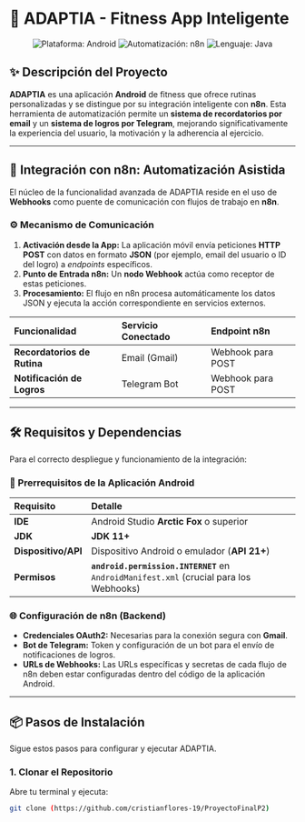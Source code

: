 # 📱 ADAPTIA - Fitness App Inteligente

<p align="center">
  <img src="https://img.shields.io/badge/Plataforma-Android-3DDC84?style=for-the-badge&logo=android" alt="Plataforma: Android">
  <img src="https://img.shields.io/badge/Automatización-n8n-FF6838?style=for-the-badge&logo=n8n" alt="Automatización: n8n">
  <img src="https://img.shields.io/badge/Lenguaje-%2FJava-7038FF?style=for-the-badge&" alt="Lenguaje: Java">
</p>

## ✨ Descripción del Proyecto

**ADAPTIA** es una aplicación **Android** de fitness que ofrece rutinas personalizadas y se distingue por su integración inteligente con **n8n**. Esta herramienta de automatización permite un **sistema de recordatorios por email** y un **sistema de logros por Telegram**, mejorando significativamente la experiencia del usuario, la motivación y la adherencia al ejercicio.

---

## 🚀 Integración con n8n: Automatización Asistida

El núcleo de la funcionalidad avanzada de ADAPTIA reside en el uso de **Webhooks** como puente de comunicación con flujos de trabajo en **n8n**.

### ⚙️ Mecanismo de Comunicación

1.  **Activación desde la App:** La aplicación móvil envía peticiones **HTTP POST** con datos en formato **JSON** (por ejemplo, email del usuario o ID del logro) a *endpoints* específicos.
2.  **Punto de Entrada n8n:** Un **nodo Webhook** actúa como receptor de estas peticiones.
3.  **Procesamiento:** El flujo en n8n procesa automáticamente los datos JSON y ejecuta la acción correspondiente en servicios externos.

| Funcionalidad | Servicio Conectado | Endpoint n8n |
| :--- | :--- | :--- |
| **Recordatorios de Rutina** | Email (Gmail) | Webhook para POST |
| **Notificación de Logros** | Telegram Bot | Webhook para POST |

---

## 🛠️ Requisitos y Dependencias

Para el correcto despliegue y funcionamiento de la integración:

### 📱 Prerrequisitos de la Aplicación Android

| Requisito | Detalle |
| :--- | :--- |
| **IDE** | Android Studio **Arctic Fox** o superior |
| **JDK** | **JDK 11+** |
| **Dispositivo/API** | Dispositivo Android o emulador (**API 21+**) |
| **Permisos** | **`android.permission.INTERNET`** en `AndroidManifest.xml` (crucial para los Webhooks) |

### 🌐 Configuración de n8n (Backend)

* **Credenciales OAuth2:** Necesarias para la conexión segura con **Gmail**.
* **Bot de Telegram:** Token y configuración de un bot para el envío de notificaciones de logros.
* **URLs de Webhooks:** Las URLs específicas y secretas de cada flujo de n8n deben estar configuradas dentro del código de la aplicación Android.

---

## 📦 Pasos de Instalación

Sigue estos pasos para configurar y ejecutar ADAPTIA.

### 1. Clonar el Repositorio

Abre tu terminal y ejecuta:
```bash
git clone (https://github.com/cristianflores-19/ProyectoFinalP2)
